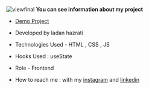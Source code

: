 
![viewfinal](https://github.com/ladan-hazrati-web/modal-project/assets/119695832/81b94057-f284-4183-876a-c2059ba95eb1)
**You can see information about my project**

- [Demo Project](https://ladan-hazrati-web.github.io/modal-project/)

- Developed by ladan hazrati

- Technologies Used - HTML , CSS , JS

- Hooks Used : useState 

- Role - Frontend

- How to reach me : with my [instagram](https://www.instagram.com/ladan_hazrati_web) and [linkedin](https://www.linkedin.com/in/ladan-hazrati-web)
